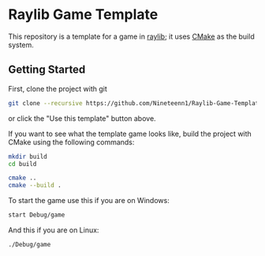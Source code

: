 # Raylib Game Template

This repository is a template for a game in [raylib](https://github.com/raysan5/raylib); it uses [CMake](https://github.com/Kitware/CMake) as the build system.

## Getting Started

First, clone the project with git

```sh 
git clone --recursive https://github.com/Nineteenn1/Raylib-Game-Template.git Game; cd Game
```

or click the "Use this template" button above.


If you want to see what the template game looks like, build the project with CMake using the following commands:

```sh
mkdir build
cd build

cmake ..
cmake --build .
```

To start the game use this if you are on Windows:
```sh
start Debug/game
```

And this if you are on Linux:
```sh
./Debug/game
```
